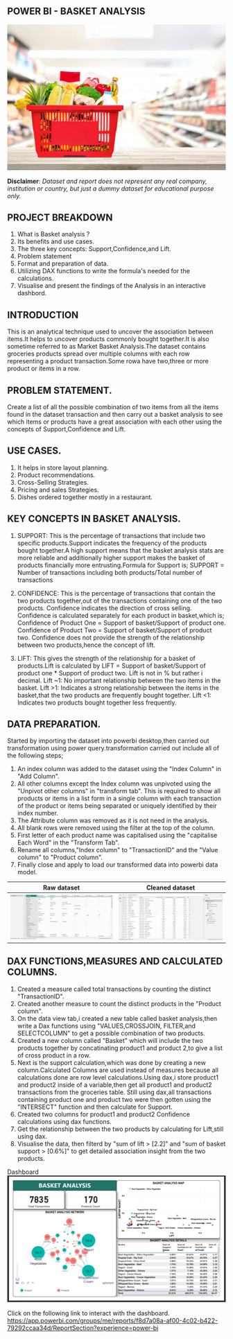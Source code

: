 ## POWER BI - BASKET ANALYSIS

![](images.jpeg)

**__Disclaimer__**: _Dataset and report does not represent any real company, institution or country, but just a dummy dataset for educational purpose only._

## PROJECT BREAKDOWN

1.  What is Basket analysis ?
2.  Its benefits and use cases.
3.  The three key concepts: Support,Confidence,and Lift.
4.  Problem statement
5.  Format and preparation of data.
6.  Utilizing DAX functions to write the formula's needed for the calculations.
7.  Visualise and present the findings of the Analysis in an interactive dashbord.

## INTRODUCTION
This is an analytical technique used to uncover the association between items.It helps to uncover products 
commonly bought together.It is also sometime referred to as Market Basket Analysis.The dataset contains groceries
products spread over multiple columns with each row representing a product transaction.Some rowa have two,three or
more product or items in a row.

## PROBLEM STATEMENT.
Create a list of all the possible combination of two items from all the items found in the dataset transaction
and then carry out a basket analysis to see which items or products have a great association with each other using
the concepts of Support,Confidence and Lift.

## USE CASES.
1. It helps in store layout planning.
2. Product recommendations.
3. Cross-Selling Strategies.
4. Pricing and sales Strategies. 
5. Dishes ordered together mostly in a restaurant.

## KEY CONCEPTS IN BASKET ANALYSIS.
1. SUPPORT: This is the percentage of transactions that include two specific products.Support indicates
               the frequency of the products bought together.A high support means that the basket analysis
               stats are more reliable and additionally higher support makes the basket of products financially
               more entrusting.Formula for Support is;
               SUPPORT = Number of transactions including both products/Total number of transactions

2. CONFIDENCE: This is the percentage of transactions that contain the two products together,out of the 
                  transactions containing one of the two products. Confidence indicates the direction of cross selling.
                  Confidence is calculated separately for each product in basket,which is;
                  Confidence of Product One = Support of basket/Support of product one.
                  Confidence of Product Two = Support of basket/Support of product two.
                  Confidence does not provide the strength of the relationship between two products,hence the 
                  concept of lift.
    
3. LIFT: This gives the strength of the relationship for a basket of products.Lift is calculated by
           LIFT = Support of basket/Support of product one * Support of product two.
           Lift is not in % but rather i decimal.
           Lift ~1: No important relationship between the two items in the basket.
           Lift >1: Indicates a strong relationship between the items in the basket,that the two products are
                    frequently bought together.
           Lift <1: Indicates two products bought together less frequently.

## DATA PREPARATION.
Started by importing the dataset into powerbi desktop,then carried out transformation using power query.transformation
carried out include all of the following steps; 
1.  An index column was added to the dataset using the "Index Column" in "Add Column".
2.  All  other columns except the Index column was unpivoted using the "Unpivot other columns" in "transform tab".
    This is required to show all products or items in a list form in a single column with each transaction of the
    product or items being separated or uniquely identified by their index number.
3.  The Attribute column was removed as it is not need in the analysis.
4.  All blank rows were removed using the filter at the top of the column.
5.  First letter of each product name was capitalised using the "capitalise Each Word" in the "Transform Tab".
6.  Rename all columns,"Index column" to "TransactionID" and the "Value column" to "Product column".
7.  Finally close and apply to load our transformed data into powerbi data model.

Raw dataset                                 |                Cleaned dataset
:-----------------------------------------: | :-----------------------------------------:
![](rawdataset.jpeg)                        |    ![](cleaneddataset.jpeg)

## DAX FUNCTIONS,MEASURES AND CALCULATED COLUMNS.
1.  Created a measure called total transactions by counting the distinct "TransactionID".
2.  Created another measure to count the distinct products in the "Product column".
3.  On the data view tab,i created a new table called basket analysis,then write a Dax functions using "VALUES,CROSSJOIN,
    FILTER,and SELECTCOLUMN" to get a possible combination of two products.
4.  Created a new column called "Basket" which will include the two products together by concatinating product1 and
    product 2,to give a list of cross product in a row.
5.  Next is the support calculation,which was done by creating a new column.Calculated Columns are used instead 
    of measures because all calculations done are row level calculations.Using dax,i store product1 and 
    product2 inside of a variable,then get all product1 and product2 transactions from the groceries table.
    Still using dax,all transactions containing product one and product two were then gotten using the 
    "INTERSECT" function and then calculate for Support.
6.  Created two columns for product1 and product2 Confidence calculations using dax functions.
7.  Get the relationship between the two products by calculating for Lift,still using dax.
8.  Visualise the data, then filterd by "sum of lift > [2.2]" and "sum of basket support > [0.6%]" to get 
    detailed association insight from the two products.

Dashboard
![](dashboard.jpeg)

Click on the following link to interact with the dashboard. https://app.powerbi.com/groups/me/reports/f8d7a08a-af00-4c02-b422-79292ccaa34d/ReportSection?experience=power-bi


























